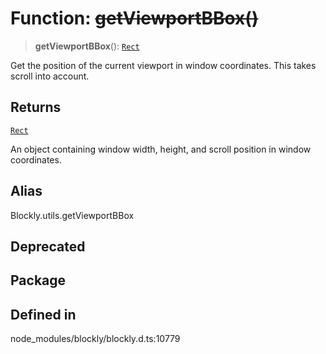 # Function: ~~getViewportBBox()~~

> **getViewportBBox**(): [`Rect`](../classes/Rect.md)

Get the position of the current viewport in window coordinates. This takes
scroll into account.

## Returns

[`Rect`](../classes/Rect.md)

An object containing window width, height, and
scroll position in window coordinates.

## Alias

Blockly.utils.getViewportBBox

## Deprecated

## Package

## Defined in

node_modules/blockly/blockly.d.ts:10779
